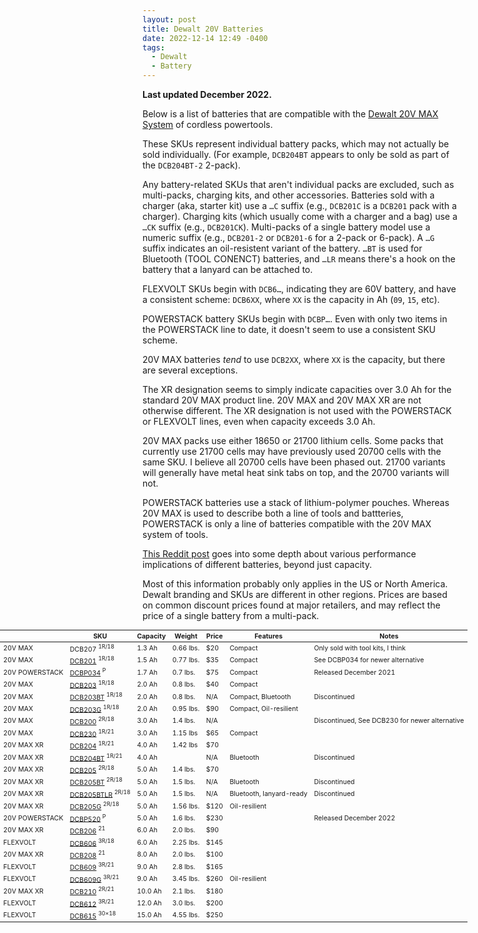 ```yaml
---
layout: post
title: Dewalt 20V Batteries
date: 2022-12-14 12:49 -0400
tags:
  - Dewalt
  - Battery
---
```


**Last updated December 2022.**

Below is a list of batteries that are compatible with the [Dewalt 20V MAX System](https://www.dewalt.com/systems/cordless-platforms/20v) of cordless powertools.

These SKUs represent individual battery packs, which may not actually be sold individually. (For example, `DCB204BT` appears to only be sold as part of the `DCB204BT-2` 2-pack).

Any battery-related SKUs that aren't individual packs are excluded, such as multi-packs, charging kits, and other accessories. Batteries sold with a charger (aka, starter kit) use a `…C` suffix (e.g., `DCB201C` is a `DCB201` pack with a charger). Charging kits (which usually come with a charger and a bag) use a `…CK` suffix (e.g., `DCB201CK`). Multi-packs of a single battery model use a numeric suffix (e.g., `DCB201-2` or `DCB201-6` for a 2-pack or 6-pack). A `…G` suffix indicates an oil-resistent variant of the battery. `…BT` is used for Bluetooth (TOOL CONENCT) batteries, and `…LR` means there's a hook on the battery that a lanyard can be attached to.

FLEXVOLT SKUs begin with `DCB6…`, indicating they are 60V battery, and have a consistent scheme: `DCB6XX`, where `XX` is the capacity in Ah (`09`, `15`, etc).

POWERSTACK battery SKUs begin with `DCBP…`. Even with only two items in the POWERSTACK line to date, it doesn't seem to use a consistent SKU scheme.

20V MAX batteries _tend_ to use `DCB2XX`, where `XX` is the capacity, but there are several exceptions.

The XR designation seems to simply indicate capacities over 3.0 Ah for the standard 20V MAX product line. 20V MAX and 20V MAX XR are not otherwise different. The XR designation is not used with the POWERSTACK or FLEXVOLT lines, even when capacity exceeds 3.0 Ah.

20V MAX packs use either 18650 or 21700 lithium cells. Some packs that currently use 21700 cells may have previously used 20700 cells with the same SKU. I believe all 20700 cells have been phased out. 21700 variants will generally have metal heat sink tabs on top, and the 20700 variants will not.

POWERSTACK batteries use a stack of lithium-polymer pouches. Whereas 20V MAX is used to describe both a line of tools and battteries, POWERSTACK is only a line of batteries compatible with the 20V MAX system of tools.

[This Reddit post](https://www.reddit.com/r/Dewalt/comments/pdq0i8/tiers_of_batteries_for_your_20v_tools/) goes into some depth about various performance implications of different batteries, beyond just capacity.

Most of this information probably only applies in the US or North America. Dewalt branding and SKUs are different in other regions. Prices are based on common discount prices found at major retailers, and may reflect the price of a single battery from a multi-pack.

<table style="font-size: 75%; width: 100vw; margin-left: 50%; transform: translateX(-50%);">
	<thead>
		<tr>
			<th></th>
			<th>SKU</th>
			<th>Capacity</th>
			<th>Weight</th>
			<th>Price</th>
			<th>Features</th>
			<th>Notes</th>
		</tr>
	</thead>
	<tbody>
		<tr>
			<td>20V MAX</td>
			<td>
				DCB207
				<sup>1R/18</sup>
			</td>
			<td>1.3 Ah</td>
			<td>0.66 lbs.</td>
			<td>$20</td>
			<td>Compact</td>
			<td>Only sold with tool kits, I think</td>
		</tr>
		<tr>
			<td>20V MAX</td>
			<td>
				<a href="https://www.dewalt.com/product/dcb201/20v-max-15ah-compact-battery">DCB201</a>
				<sup>1R/18</sup>
			</td>
			<td>1.5 Ah</td>
			<td>0.77 lbs.</td>
			<td>$35</td>
			<td>Compact</td>
			<td>See DCBP034 for newer alternative</td>
		</tr>
		<tr>
			<td>20V POWERSTACK</td>
			<td>
				<a href="https://www.dewalt.com/product/dcbp034/20v-max-dewalt-powerstacktm-compact-battery">DCBP034</a>
				<sup>P</sup>
			</td>
			<td>1.7 Ah</td>
			<td>0.7 lbs.</td>
			<td>$75</td>
			<td>Compact</td>
			<td>Released December 2021</td>
		</tr>
		<tr>
			<td>20V MAX</td>
			<td>
				<a href="https://www.dewalt.com/product/dcb203/20v-max-compact-lithium-ion-battery-pack">DCB203</a>
				<sup>1R/18</sup>
			</td>
			<td>2.0 Ah</td>
			<td>0.8 lbs.</td>
			<td>$40</td>
			<td>Compact</td>
			<td></td>
		</tr>
		<tr>
			<td>20V MAX</td>
			<td>
				<a href="https://www.dewalt.com/product/dcb203bt/20v-max-tool-connecttm-2ah-battery">DCB203BT</a>
				<sup>1R/18</sup>
			</td>
			<td>2.0 Ah</td>
			<td>0.8 lbs.</td>
			<td>N/A</td>
			<td>Compact, Bluetooth</td>
			<td>Discontinued</td>
		</tr>
		<tr>
			<td>20V MAX</td>
			<td>
				<a href="https://www.dewalt.com/product/dcb203g/20v-max-oil-resistant-20ah-battery">DCB203G</a>
				<sup>1R/18</sup>
			</td>
			<td>2.0 Ah</td>
			<td>0.95 lbs.</td>
			<td>$90</td>
			<td>Compact, Oil-resilient</td>
			<td></td>
		</tr>
		<tr>
			<td>20V MAX</td>
			<td>
				<a href="https://www.dewalt.com/product/dcb200/20v-max-3ah-battery">DCB200</a>
				<sup>2R/18</sup>
			</td>
			<td>3.0 Ah</td>
			<td>1.4 lbs.</td>
			<td>N/A</td>
			<td></td>
			<td>Discontinued, See DCB230 for newer alternative</td>
		</tr>
		<tr>
			<td>20V MAX</td>
			<td>
				<a href="https://www.dewalt.com/product/dcb230/20v-max-compact-3ah-battery">DCB230</a>
				<sup>1R/21</sup>
			</td>
			<td>3.0 Ah</td>
			<td>1.15 lbs</td>
			<td>$65</td>
			<td>Compact</td>
			<td></td>
		</tr>
		<tr>
			<td>20V MAX XR</td>
			<td>
				<a href="https://www.dewalt.com/product/dcb204-2/20v-max-xrr-battery-2-pk">DCB204</a>
				<sup>1R/21</sup>
			</td>
			<td>4.0 Ah</td>
			<td>1.42 lbs</td>
			<td>$70</td>
			<td></td>
			<td></td>
		</tr>
		<tr>
			<td>20V MAX XR</td>
			<td>
				<a href="https://www.dewalt.com/product/dcb204bt-2/20v-max-xr-lithium-ion-battery-bluetooth-2-pk">DCB204BT</a>
				<sup>1R/21</sup>
			</td>
			<td>4.0 Ah</td>
			<td></td>
			<td>N/A</td>
			<td>Bluetooth</td>
			<td>Discontinued</td>
		</tr>
		<tr>
			<td>20V MAX XR</td>
			<td>
				<a href="https://www.dewalt.com/product/dcb205/20v-max-xrr-5ah-battery">DCB205</a>
				<sup>2R/18</sup>
			</td>
			<td>5.0 Ah</td>
			<td>1.4 lbs.</td>
			<td>$70</td>
			<td></td>
			<td></td>
		</tr>
		<tr>
			<td>20V MAX XR</td>
			<td>
				<a href="https://www.dewalt.com/product/dcb205bt/20v-max-tool-connecttm-5ah-battery">DCB205BT</a>
				<sup>2R/18</sup>
			</td>
			<td>5.0 Ah</td>
			<td>1.5 lbs.</td>
			<td>N/A</td>
			<td>Bluetooth</td>
			<td>Discontinued</td>
		</tr>
		<tr>
			<td>20V MAX XR</td>
			<td>
				<a href="https://www.dewalt.com/product/dcb205btlr/20v-max-5ah-bt-battery-lanyard-ready">DCB205BTLR</a>
				<sup>2R/18</sup>
			</td>
			<td>5.0 Ah</td>
			<td>1.5 lbs.</td>
			<td>N/A</td>
			<td>Bluetooth, lanyard-ready</td>
			<td>Discontinued</td>
		</tr>
		<tr>
			<td>20V MAX XR</td>
			<td>
				<a href="https://www.dewalt.com/product/dcb205g/20v-max-oil-resistant-50ah-battery">DCB205G</a>
				<sup>2R/18</sup>
			</td>
			<td>5.0 Ah</td>
			<td>1.56 lbs.</td>
			<td>$120</td>
			<td>Oil-resilient</td>
			<td></td>
		</tr>
		<tr>
			<td>20V POWERSTACK</td>
			<td>
				<a href="https://www.dewalt.com/product/dcbp520/20v-max-dewalt-powerstacktm-50-ah-battery">DCBP520</a>
				<sup>P</sup>
			</td>
			<td>5.0 Ah</td>
			<td>1.6 lbs.</td>
			<td>$230</td>
			<td></td>
			<td>Released December 2022</td>
		</tr>
		<tr>
			<td>20V MAX XR</td>
			<td>
				<a href="https://www.dewalt.com/product/dcb206/20v-max-xrr-6ah-battery">DCB206</a>
				<sup>21</sup>
			</td>
			<td>6.0 Ah</td>
			<td>2.0 lbs.</td>
			<td>$90</td>
			<td></td>
			<td></td>
		</tr>
		<tr>
			<td>FLEXVOLT</td>
			<td>
				<a href="https://www.dewalt.com/product/dcb606/flexvoltr-2060v-max-battery-pack-60ah-2-pk">DCB606</a>
				<sup>3R/18</sup>
			</td>
			<td>6.0 Ah</td>
			<td>2.25 lbs.</td>
			<td>$145</td>
			<td></td>
			<td></td>
		</tr>
		<tr>
			<td>20V MAX XR</td>
			<td>
				<a href="https://www.dewalt.com/product/dcb208/20v-max-xrr-8ah-battery">DCB208</a>
				<sup>21</sup>
			</td>
			<td>8.0 Ah</td>
			<td>2.0 lbs.</td>
			<td>$100</td>
			<td></td>
			<td></td>
		</tr>
		<tr>
			<td>FLEXVOLT</td>
			<td>
				<a href="https://www.dewalt.com/product/dcb609/20v60v-max-flexvolt-90ah-battery">DCB609</a>
				<sup>3R/21</sup>
			</td>
			<td>9.0 Ah</td>
			<td>2.8 lbs.</td>
			<td>$165</td>
			<td></td>
			<td></td>
		</tr>
		<tr>
			<td>FLEXVOLT</td>
			<td>
				<a href="https://www.dewalt.com/product/dcb609g/20v60v-max-flexvoltr-oil-resistant-90ah-battery">DCB609G</a>
				<sup>3R/21</sup>
			</td>
			<td>9.0 Ah</td>
			<td>3.45 lbs.</td>
			<td>$260</td>
			<td>Oil-resilient</td>
			<td></td>
		</tr>
		<tr>
			<td>20V MAX XR</td>
			<td>
				<a href="https://www.dewalt.com/product/dcb210/20v-max-xrr-100ah-lithium-ion-battery">DCB210</a>
				<sup>2R/21</sup>
			</td>
			<td>10.0 Ah</td>
			<td>2.1 lbs.</td>
			<td>$180</td>
			<td></td>
			<td></td>
		</tr>
		<tr>
			<td>FLEXVOLT</td>
			<td>
				<a href="https://www.dewalt.com/product/dcb612/flexvoltr-20v60v-max-120-ah-battery">DCB612</a>
				<sup>3R/21</sup>
			</td>
			<td>12.0 Ah</td>
			<td>3.0 lbs.</td>
			<td>$200</td>
			<td></td>
			<td></td>
		</tr>
		<tr>
			<td>FLEXVOLT</td>
			<td>
				<a href="https://www.dewalt.com/product/dcb615/dewalt-flexvoltr-20v60v-max-150ah-battery">DCB615</a>
				<sup>30×18</sup>
			</td>
			<td>15.0 Ah</td>
			<td>4.55 lbs.</td>
			<td>$250</td>
			<td></td>
			<td></td>
		</tr>
	</tbody>
</table>
